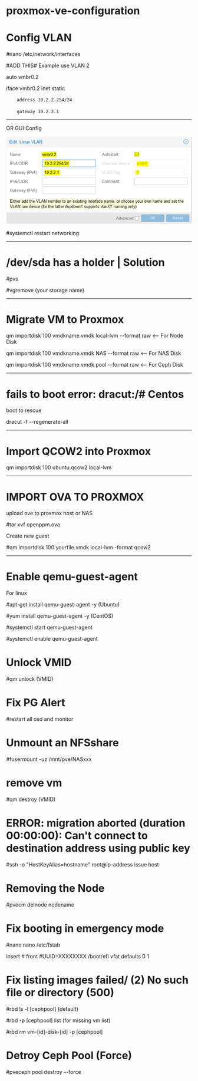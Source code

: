 # proxmox-ve-configuration

# Config VLAN

#nano /etc/network/interfaces

#ADD THIS#  Example use VLAN 2  

auto vmbr0.2

iface vmbr0.2 inet static

        address 10.2.2.254/24
        
        gateway 10.2.2.1


---------------------------------------------

OR  GUI Config

<img src=3704490324.png/>


#systemctl restart networking

--------------------------------------------


# /dev/sda has a holder | Solution

#pvs

#vgremove (your storage name)


---------------------------------------------
# Migrate VM to Proxmox

qm importdisk 100 vmdkname.vmdk local-lvm --format raw    <-- For Node Disk

qm importdisk 100 vmdkname.vmdk NAS --format raw    <-- For NAS Disk

qm importdisk 100 vmdkname.vmdk pool --format raw    <-- For Ceph Disk

---------------------------------------------

# fails to boot error: dracut:/# Centos 

boot to rescue  

dracut -f --regenerate-all

---------------------------------------------

# Import QCOW2 into Proxmox

qm importdisk 100 ubuntu.qcow2 local-lvm

---------------------------------------------

# IMPORT OVA TO PROXMOX

upload ove to proxmox host  or NAS

#tar xvf openppm.ova

Create new guest

#qm importdisk 100 yourfile.vmdk local-lvm -format qcow2

---------------------------------------------

# Enable qemu-guest-agent

For linux  

#apt-get install qemu-guest-agent -y  (Ubuntu)

#yum install qemu-guest-agent -y (CentOS)

#systemctl start qemu-guest-agent

#systemctl enable qemu-guest-agent

# Unlock VMID

#qm unlock (VMID)

# Fix PG Alert 

#restart all osd and monitor 

# Unmount an  NFSshare
#fusermount -uz /mnt/pve/NASxxx

# remove vm
#qm destroy (VMID)

# ERROR: migration aborted (duration 00:00:00): Can't connect to destination address using public key
#ssh -o "HostKeyAlias=hostname" root@ip-address issue host

# Removing the Node
#pvecm delnode nodename

# Fix booting in emergency mode
#nano nano /etc/fstab

insert  # front #UUID=XXXXXXXX /boot/efi vfat defaults 0 1


# Fix listing images failed/ (2) No such file or directory (500)

#rbd ls -l [cephpool]  (default)

#rbd -p [cephpool] list  (for missing vm list)

#rbd rm vm-[id]-disk-[id] -p [cephpool]


# Detroy Ceph Pool (Force)

#pveceph pool destroy <pool-name> --force




